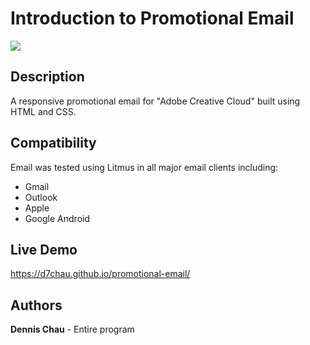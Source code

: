 # Introduction to Promotional Email

[![](https://github.com/d7chau/promotional-email/blob/main/img/adobe-thumbnail.png)](https://d7chau.github.io/promotional-email/)

## Description

A responsive promotional email for "Adobe Creative Cloud" built using HTML and CSS.

## Compatibility

Email was tested using Litmus in all major email clients including:

* Gmail
* Outlook 
* Apple 
* Google Android

## Live Demo

https://d7chau.github.io/promotional-email/

## Authors

**Dennis Chau** - Entire program
